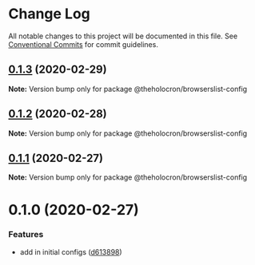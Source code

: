 # Change Log

All notable changes to this project will be documented in this file.
See [Conventional Commits](https://conventionalcommits.org) for commit guidelines.

## [0.1.3](https://github.com/the-holocron/threepio/compare/@theholocron/browserslist-config@0.1.2...@theholocron/browserslist-config@0.1.3) (2020-02-29)

**Note:** Version bump only for package @theholocron/browserslist-config





## [0.1.2](https://github.com/the-holocron/threepio/compare/@theholocron/browserslist-config@0.1.1...@theholocron/browserslist-config@0.1.2) (2020-02-28)

**Note:** Version bump only for package @theholocron/browserslist-config





## [0.1.1](https://github.com/the-holocron/threepio/compare/@theholocron/browserslist-config@0.1.0...@theholocron/browserslist-config@0.1.1) (2020-02-27)

**Note:** Version bump only for package @theholocron/browserslist-config





# 0.1.0 (2020-02-27)


### Features

* add in initial configs ([d613898](https://github.com/the-holocron/threepio/commit/d613898f18bb20b7fc879d80c15f025555de2765))
